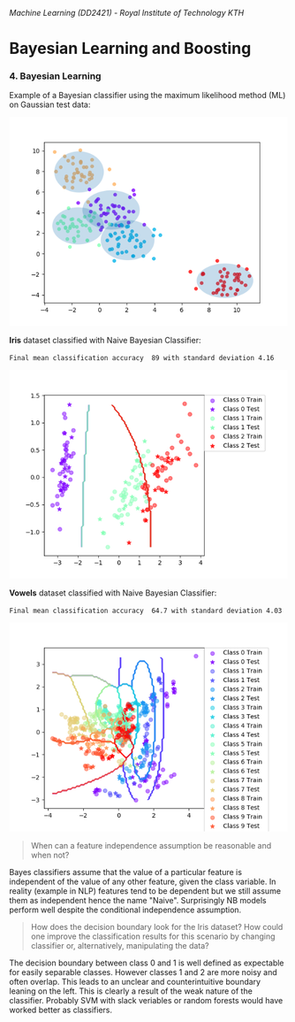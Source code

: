 *Machine Learning (DD2421) - Royal Institute of Technology KTH*
# Bayesian Learning and Boosting


### 4. Bayesian Learning
Example of a Bayesian classifier using the maximum likelihood method (ML) on Gaussian test data:
<p align="center"><img src="https://github.com/SimoneStefani/kth-dd2421/blob/master/bayes-classifier/assets/categories.png"></p>

**Iris** dataset classified with Naive Bayesian Classifier:

`Final mean classification accuracy  89 with standard deviation 4.16`
<p align="center"><img src="https://github.com/SimoneStefani/kth-dd2421/blob/master/bayes-classifier/assets/iris.png"></p>

**Vowels** dataset classified with Naive Bayesian Classifier:

`Final mean classification accuracy  64.7 with standard deviation 4.03`
<p align="center"><img src="https://github.com/SimoneStefani/kth-dd2421/blob/master/bayes-classifier/assets/vowels.png"></p>

> When can a feature independence assumption be reasonable and when not?

Bayes classifiers assume that the value of a particular feature is independent of the value of any other feature, given the class variable. In reality (example in NLP) features tend to be dependent but we still assume them as independent hence the name "Naive". Surprisingly NB models perform well despite the conditional independence assumption.

> How does the decision boundary look for the Iris dataset? How could one improve
the classification results for this scenario by changing classifier or, alternatively,
manipulating the data?

The decision boundary between class 0 and 1 is well defined as expectable for easily separable classes. However classes 1 and 2 are more noisy and often overlap. This leads to an unclear and counterintuitive boundary leaning on the left. This is clearly a result of the weak nature of the classifier. Probably SVM with slack veriables or random forests would have worked better as classifiers. 

